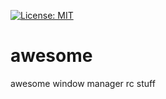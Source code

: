 [![License: MIT](https://img.shields.io/badge/License-MIT-brightgreen.svg)](https://github.com/chxzqw/imagescraper/blob/master/LICENSE)

# awesome

awesome window manager rc stuff
